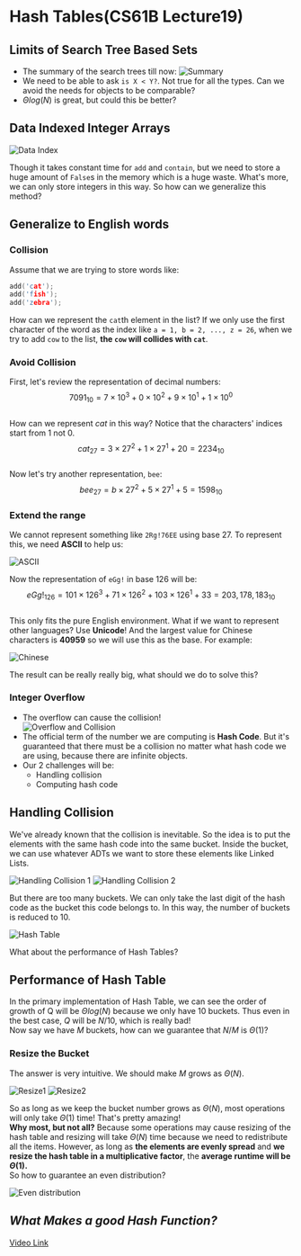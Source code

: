 # Hash Tables(CS61B Lecture19)

## Limits of Search Tree Based Sets

- The summary of the search trees till now:
  ![Summary](./Images/Lecture19/Pic19-1.png)
- We need to be able to ask `is X < Y?`. Not true for all the types. Can we avoid the needs for objects to be comparable?
- $\Theta log(N)$ is great, but could this be better?

## Data Indexed Integer Arrays

![Data Index](./Images/Lecture19/Pic19-2.png)

Though it takes constant time for `add` and `contain`, but we need to store a huge amount of `False`s in the memory which is a huge waste. What's more, we can only store integers in this way. So how can we generalize this method?

## Generalize to English words

### Collision

Assume that we are trying to store words like:

```C++
add('cat');
add('fish');
add('zebra');
```

How can we represent the `cat`th element in the list? If we only use the first character of the word as the index like `a = 1, b = 2, ..., z = 26`, when we try to add `cow` to the list, **the `cow` will collides with `cat`**.  

### Avoid Collision

First, let's review the representation of decimal numbers:  
$$7091_{10} = 7 \times 10^3 + 0 \times 10^2 + 9 \times 10^1 + 1 \times 10^0$$  
How can we represent $cat$ in this way? Notice that the characters' indices start from 1 not 0.  
$$ cat_{27} = 3 \times 27^2 + 1 \times 27^1 + 20 = 2234_{10}$$  
Now let's try another representation, `bee`:  
$$bee_{27} = b \times 27^2 + 5 \times 27^1 + 5 = 1598_{10}$$  

### Extend the range

We cannot represent something like `2Rg!76EE` using base 27. To represent this, we need **ASCII** to help us:

![ASCII](./Images/Lecture19/Pic19-3.png)

Now the representation of `eGg!` in base 126 will be:  
$$eGg!_{126} = 101 \times 126^3 + 71 \times 126^2 + 103 \times 126^1 + 33 = 203,178,183_{10}$$  
This only fits the pure English environment. What if we want to represent other languages? Use **Unicode**! And the largest value for Chinese characters is **40959** so we will use this as the base. For example:  

![Chinese](./Images/Lecture19/Pic19-4.png)

The result can be really really big, what should we do to solve this?

### Integer Overflow

- The overflow can cause the collision!  
  ![Overflow and Collision](./Images/Lecture19/Pic19-5.png)
- The official term of the number we are computing is **Hash Code**. But it's guaranteed that there must be a collision no matter what hash code we are using, because there are infinite objects.
- Our 2 challenges will be:
  - Handling collision
  - Computing hash code

## Handling Collision

We've already known that the collision is inevitable. So the idea is to put the elements with the same hash code into the same bucket. Inside the bucket, we can use whatever ADTs we want to store these elements like Linked Lists.  

![Handling Collision 1](./Images/Lecture19/Pic19-6.png)
![Handling Collision 2](./Images/Lecture19/Pic19-7.png)

But there are too many buckets. We can only take the last digit of the hash code as the bucket this code belongs to. In this way, the number of buckets is reduced to 10.

![Hash Table](./Images/Lecture19/Pic19-8.png)

What about the performance of Hash Tables?

## Performance of Hash Table

In the primary implementation of Hash Table, we can see the order of growth of Q will be $\Theta log(N)$ because we only have 10 buckets. Thus even in the best case, $Q$ will be $N/10$, which is really bad!  
Now say we have $M$ buckets, how can we guarantee that $N/M$ is $\Theta (1)$?

### Resize the Bucket

The answer is very intuitive. We should make $M$ grows as $\Theta (N)$.  

![Resize1](./Images/Lecture19/Pic19-9.png)
![Resize2](./Images/Lecture19/Pic19-10.png)

So as long as we keep the bucket number grows as $\Theta (N)$, most operations will only take $\Theta (1)$ time! That's pretty amazing!  
**Why most, but not all?** Because some operations may cause resizing of the hash table and resizing will take $\Theta (N)$ time because we need to redistribute all the items. However, as long as **the elements are evenly spread** and **we resize the hash table in a multiplicative factor**, the **average runtime will be $\Theta (1)$.**  
So how to guarantee an even distribution?  

![Even distribution](./Images/Lecture19/Pic19-11.png)

## *What Makes a good Hash Function?*

[Video Link](https://www.youtube.com/watch?v=14f8LxYREFQ&list=PL8FaHk7qbOD67rFIKNVkDcucFwNjUq9-d&index=8)
